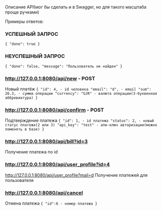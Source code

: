 Описание API(мог бы сделать и в Swagger, но для такого масштаба проще ручками)

Примеры ответов:
### УСПЕШНЫЙ ЗАПРОС
`{
    "done": true
}`

### НЕУСПЕШНЫЙ ЗАПРОС
`{
    "done": false,
    "message": "Пользователь не найден"
}`

### http://127.0.0.1:8080/api/new - POST
Новый платёж
`{
    "id": 4, - id человека
    "email": "d", - email
    "sum": 26.3, - сумма операции
    "currency": "GJR" - валюта операции(3-буквенная аббревиатура)
}`

### http://127.0.0.1:8080/api/confirm - POST
Подтверждение платежа
`{
    "id": 1, - id платежа
    "status": 2, - новый статус платежа(2 или 3)
    "api_key": "test" - апи-ключ авторизации(можно поменять в базе)
}`

### http://127.0.0.1:8080/api/bill?id=3
Получение платежа по id

### http://127.0.0.1:8080/api/user_profile?id=4
http://127.0.0.1:8080/api/user_profile?mail=d
Получение платежей для пользователя

### http://127.0.0.1:8080/api/cancel
Отмена платежа
`{
    "id":6 - номер платежа
}`



